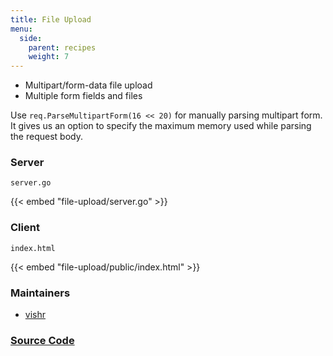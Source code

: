 ```yaml
---
title: File Upload
menu:
  side:
    parent: recipes
    weight: 7
---
```


- Multipart/form-data file upload
- Multiple form fields and files

Use `req.ParseMultipartForm(16 << 20)` for manually parsing multipart form. It gives
us an option to specify the maximum memory used while parsing the request body.

### Server

`server.go`

{{< embed "file-upload/server.go" >}}

### Client

`index.html`

{{< embed "file-upload/public/index.html" >}}

### Maintainers

- [vishr](https://github.com/vishr)

### [Source Code](https://github.com/labstack/echo/blob/master/recipes/file-upload)
